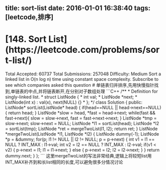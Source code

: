title: sort-list
date: 2016-01-01 16:38:40
tags: [leetcode,排序]
---
<h1>[148. Sort List](https://leetcode.com/problems/sort-list/)</h1><!-- more -->
Total Accepted: 60737 Total Submissions: 257048 Difficulty: Medium
Sort a linked list in O(n log n) time using constant space complexity.
Subscribe to see which companies asked this question
# 单链表归并排序,先用快慢指针找到,单链表的中点,并将链表断开,在分别对子数组处理
```C++
/**
 * Definition for singly-linked list.
 * struct ListNode {
 *     int val;
 *     ListNode *next;
 *     ListNode(int x) : val(x), next(NULL) {}
 * };
 */
class Solution {
public:
    ListNode* sortList(ListNode* head) {
        if(head==NULL || head->next==NULL){
            return head;
        }
        ListNode *slow = head, *fast = head->next;
        while(fast && fast->next){
            slow = slow->next, fast = fast->next->next;
        }
        ListNode *tmp = slow->next;
        slow->next = NULL;
        ListNode *l1 = sortList(head); 
        ListNode *l2 = sortList(tmp);
        ListNode *ret = mergeTwoList(l1, l2);
        return ret;
    }
    ListNode *mergeTwoList(ListNode *l1, ListNode *l2) {
        ListNode dummy(-1);
        ListNode *p = &dummy;
        for(p; l1 != NULL || l2 != NULL; p = p->next) {
            int v1 = l1 == NULL ? INT_MAX : l1->val;
            int v2 = l2 == NULL ? INT_MAX : l2->val;
            if(v1 < v2) {
                p->next = l1;
                l1 = l1->next;
            } else {
                p->next = l2;
                l2 = l2->next;
            }
        }
        return dummy.next;
    }
};
```
这里mergeTwoList的写法非常经典,逻辑上将较短list用INT_MAX补齐到和长list相同的长度,可以避免很多分情况讨论
